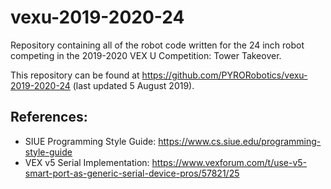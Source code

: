 # vexu-2019-2020-24
Repository containing all of the robot code written for the 24 inch robot competing in the 2019-2020 VEX U Competition: Tower Takeover.

This repository can be found at https://github.com/PYRORobotics/vexu-2019-2020-24 (last
  updated 5 August 2019).

## References:
* SIUE Programming Style Guide: https://www.cs.siue.edu/programming-style-guide
* VEX v5 Serial Implementation: https://www.vexforum.com/t/use-v5-smart-port-as-generic-serial-device-pros/57821/25
